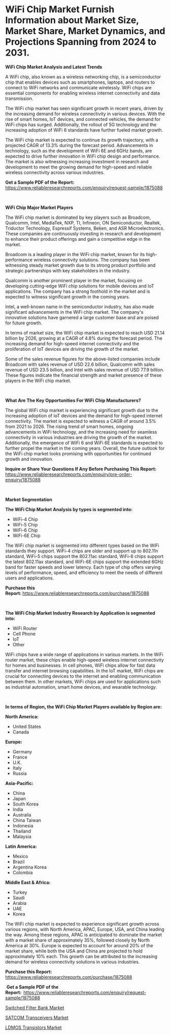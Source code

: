 <p><h1>WiFi Chip Market Furnish Information about Market Size, Market Share, Market Dynamics, and Projections Spanning from 2024 to 2031.</h1></p><p><strong>WiFi Chip Market Analysis and Latest Trends</strong></p>
<p><p>A WiFi chip, also known as a wireless networking chip, is a semiconductor chip that enables devices such as smartphones, laptops, and routers to connect to WiFi networks and communicate wirelessly. WiFi chips are essential components for enabling wireless internet connectivity and data transmission.</p><p>The WiFi chip market has seen significant growth in recent years, driven by the increasing demand for wireless connectivity in various devices. With the rise of smart homes, IoT devices, and connected vehicles, the demand for WiFi chips has surged. Additionally, the rollout of 5G technology and the increasing adoption of WiFi 6 standards have further fueled market growth.</p><p>The WiFi chip market is expected to continue its growth trajectory, with a projected CAGR of 13.3% during the forecast period. Advancements in technology, such as the development of WiFi 6E and 6GHz bands, are expected to drive further innovation in WiFi chip design and performance. The market is also witnessing increasing investment in research and development to meet the growing demand for high-speed and reliable wireless connectivity across various industries.</p></p>
<p><strong>Get a Sample PDF of the Report:&nbsp;</strong> <a href="https://www.reliableresearchreports.com/enquiry/request-sample/1875088">https://www.reliableresearchreports.com/enquiry/request-sample/1875088</a></p>
<p>&nbsp;</p>
<p><strong>WiFi Chip Major Market Players</strong></p>
<p><p>The WiFi chip market is dominated by key players such as Broadcom, Qualcomm, Intel, MediaTek, NXP, TI, Infineon, ON Semiconductor, Realtek, Triductor Technology, Espressif Systems, Beken, and ASR Microelectronics. These companies are continuously investing in research and development to enhance their product offerings and gain a competitive edge in the market.</p><p>Broadcom is a leading player in the WiFi chip market, known for its high-performance wireless connectivity solutions. The company has been witnessing steady market growth due to its strong product portfolio and strategic partnerships with key stakeholders in the industry.</p><p>Qualcomm is another prominent player in the market, focusing on developing cutting-edge WiFi chip solutions for mobile devices and IoT applications. The company has a strong foothold in the market and is expected to witness significant growth in the coming years.</p><p>Intel, a well-known name in the semiconductor industry, has also made significant advancements in the WiFi chip market. The company's innovative solutions have garnered a large customer base and are poised for future growth.</p><p>In terms of market size, the WiFi chip market is expected to reach USD 21.14 billion by 2026, growing at a CAGR of 4.8% during the forecast period. The increasing demand for high-speed internet connectivity and the proliferation of IoT devices are driving the growth of the market.</p><p>Some of the sales revenue figures for the above-listed companies include Broadcom with sales revenue of USD 22.6 billion, Qualcomm with sales revenue of USD 23.5 billion, and Intel with sales revenue of USD 77.9 billion. These figures indicate the financial strength and market presence of these players in the WiFi chip market.</p></p>
<p>&nbsp;</p>
<p><strong>What Are The Key Opportunities For WiFi Chip Manufacturers?</strong></p>
<p><p>The global WiFi chip market is experiencing significant growth due to the increasing adoption of IoT devices and the demand for high-speed internet connectivity. The market is expected to witness a CAGR of around 3.5% from 2021 to 2026. The rising trend of smart homes, ongoing advancements in WiFi technology, and the increasing need for seamless connectivity in various industries are driving the growth of the market. Additionally, the emergence of WiFi 6 and WiFi 6E standards is expected to further propel the market in the coming years. Overall, the future outlook for the WiFi chip market looks promising with opportunities for continued growth and innovation.</p></p>
<p><strong>Inquire or Share Your Questions If Any Before Purchasing This Report:</strong> <a href="https://www.reliableresearchreports.com/enquiry/pre-order-enquiry/1875088">https://www.reliableresearchreports.com/enquiry/pre-order-enquiry/1875088</a></p>
<p>&nbsp;</p>
<p><strong>Market Segmentation</strong></p>
<p><strong>The WiFi Chip Market Analysis by types is segmented into:</strong></p>
<p><ul><li>WiFi-4 Chip</li><li>WiFi-5 Chip</li><li>WiFi-6 Chip</li><li>WiFi-6E Chip</li></ul></p>
<p><p>The WiFi chip market is segmented into different types based on the WiFi standards they support. WiFi-4 chips are older and support up to 802.11n standard, WiFi-5 chips support the 802.11ac standard, WiFi-6 chips support the latest 802.11ax standard, and WiFi-6E chips support the extended 6GHz band for faster speeds and lower latency. Each type of chip offers varying levels of performance, speed, and efficiency to meet the needs of different users and applications.</p></p>
<p><strong>Purchase this Report:&nbsp;</strong><a href="https://www.reliableresearchreports.com/purchase/1875088">https://www.reliableresearchreports.com/purchase/1875088</a></p>
<p>&nbsp;</p>
<p><strong>The WiFi Chip Market Industry Research by Application is segmented into:</strong></p>
<p><ul><li>WiFi Router</li><li>Cell Phone</li><li>IoT</li><li>Other</li></ul></p>
<p><p>WiFi chips have a wide range of applications in various markets. In the WiFi router market, these chips enable high-speed wireless internet connectivity for homes and businesses. In cell phones, WiFi chips allow for fast data transfer and internet browsing capabilities. In the IoT market, WiFi chips are crucial for connecting devices to the internet and enabling communication between them. In other markets, WiFi chips are used for applications such as industrial automation, smart home devices, and wearable technology.</p></p>
<p>&nbsp;</p>
<p><strong>In terms of Region, the WiFi Chip Market Players available by Region are:</strong></p>
<p>
    <p> <strong> North America: </strong>
        <ul>
            <li>United States</li>
            <li>Canada</li>
        </ul>
        </p> 
    <p> <strong> Europe: </strong>
        <ul>
            <li>Germany</li>
            <li>France</li>
            <li>U.K.</li>
            <li>Italy</li>
            <li>Russia</li>
        </ul>
        </p> 
    <p> <strong> Asia-Pacific: </strong>
        <ul>
            <li>China</li>
            <li>Japan</li>
            <li>South Korea</li>
            <li>India</li>
            <li>Australia</li>
            <li>China Taiwan</li>
            <li>Indonesia</li>
            <li>Thailand</li>
            <li>Malaysia</li>
        </ul>
        </p> 
    <p> <strong> Latin America: </strong>
        <ul>
            <li>Mexico</li>
            <li>Brazil</li>
            <li>Argentina Korea</li>
            <li>Colombia</li>
        </ul>
        </p> 
    <p> <strong> Middle East & Africa: </strong>
        <ul>
            <li>Turkey</li>
            <li>Saudi</li>
            <li>Arabia</li>
            <li>UAE</li>
            <li>Korea</li>
        </ul>
    </p>
    </p>
<p><p>The WiFi chip market is expected to experience significant growth across various regions, with North America, APAC, Europe, USA, and China leading the way. Among these regions, APAC is anticipated to dominate the market with a market share of approximately 35%, followed closely by North America at 30%. Europe is expected to account for around 20% of the market share, while both the USA and China are projected to hold approximately 10% each. This growth can be attributed to the increasing demand for wireless connectivity solutions in various industries.</p></p>
<p><strong>Purchase this Report: </strong><a href="https://www.reliableresearchreports.com/purchase/1875088">https://www.reliableresearchreports.com/purchase/1875088</a></p>
<p>&nbsp;<strong>Get a Sample PDF of the Report:&nbsp;&nbsp;</strong><a href="https://www.reliableresearchreports.com/enquiry/request-sample/1875088">https://www.reliableresearchreports.com/enquiry/request-sample/1875088</a></p>
<p><strong></strong></p>
<p><p><a href="https://github.com/derrinmiltonellis35gcl/Market-Research-Report-List-2/blob/main/switched-filter-bank-market.md">Switched Filter Bank Market</a></p><p><a href="https://github.com/Sherrillcrooksxa8i18ucf2m/Market-Research-Report-List-1/blob/main/satcom-transceivers-market.md">SATCOM Transceivers Market</a></p><p><a href="https://github.com/Chiragrp22/Market-Research-Report-List-3/blob/main/ldmos-transistors-market.md">LDMOS Transistors Market</a></p></p>